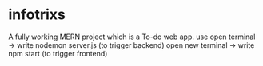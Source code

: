 # infotrixs
A fully working MERN project which is a To-do web app.
use open terminal -> write nodemon server.js (to trigger backend)
open new terminal -> write npm start (to trigger frontend)
